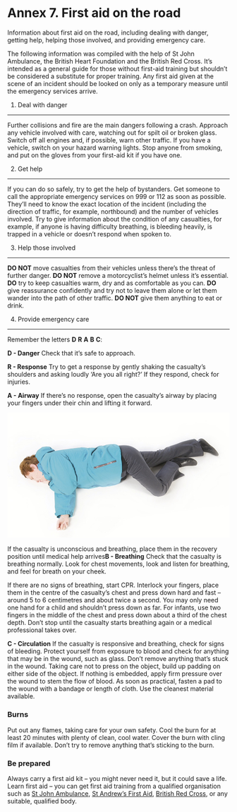 Annex 7. First aid on the road
==============================

Information about first aid on the road, including dealing with danger, getting help, helping those involved, and providing emergency care. 

The following information was compiled with the help of St John Ambulance, the British Heart Foundation and the British Red Cross. It’s intended as a general guide for those without first-aid training but shouldn’t be considered a substitute for proper training. Any first aid given at the scene of an incident should be looked on only as a temporary measure until the emergency services arrive.

1. Deal with danger
-------------------

 

Further collisions and fire are the main dangers following a crash. Approach any vehicle involved with care, watching out for spilt oil or broken glass. Switch off all engines and, if possible, warn other traffic. If you have a vehicle, switch on your hazard warning lights. Stop anyone from smoking, and put on the gloves from your first-aid kit if you have one.

 

2. Get help
-----------

 

If you can do so safely, try to get the help of bystanders. Get someone to call the appropriate emergency services on 999 or 112 as soon as possible. They’ll need to know the exact location
of the incident (including the direction of traffic, for example, northbound) and the number of vehicles involved. Try to give information about the condition of any casualties, for example, if anyone is having difficulty breathing, is bleeding heavily, is trapped in a vehicle or doesn’t respond when spoken to.

 

3. Help those involved
----------------------

 

**DO NOT** move casualties from their vehicles unless there’s the threat of further danger. **DO NOT** remove a motorcyclist’s helmet unless it’s essential. **DO** try to keep casualties warm, dry and as comfortable as you can. **DO** give reassurance confidently and try not to leave them alone or let them wander into the path of other traffic. **DO NOT** give them anything to eat or drink.

 

4. Provide emergency care
-------------------------

 

Remember the letters **D** **R** **A** **B** **C**:

**D - Danger** Check that it’s safe to approach.

**R - Response** Try to get a response by gently shaking the casualty’s shoulders and asking loudly ‘Are you all right?’ If they respond, check for injuries.

**A - Airway** If there’s no response, open the casualty’s airway by placing your fingers under their chin and lifting it forward.

![If the casualty is unconscious and breathing, place them in the recovery position until medical help arrives](../images/the-highway-code-first-aid.jpg)

If the casualty is unconscious and breathing, place them in the recovery position until medical help arrives**B - Breathing** Check that the casualty is breathing normally. Look for chest movements, look and listen for breathing, and feel for breath on your cheek.

If there are no signs of breathing, start CPR. Interlock your fingers, place them in the centre of the casualty’s chest and press down hard and fast – around 5 to 6 centimetres and about twice a second. You may only need one hand for a child and shouldn’t press down as far. For infants, use two fingers in the middle of the chest and press down about a third of the chest depth. Don’t stop until the casualty starts breathing again or a medical professional takes over.

**C - Circulation** If the casualty is responsive and breathing, check for signs of bleeding. Protect yourself from exposure to blood and check for anything that may be in the wound, such as glass. Don’t remove anything that’s stuck in the wound. Taking care not to press on the object, build up padding on either side of the object. If nothing is embedded, apply firm pressure over the wound to stem the flow of blood. As soon as practical, fasten a pad to the wound with a bandage or length of cloth. Use the cleanest material available.

### Burns

Put out any flames, taking care for your own safety. Cool the burn for at least 20 minutes with plenty of clean, cool water. Cover the burn with cling film if available. Don’t try to remove
anything that’s sticking to the burn.

### Be prepared

Always carry a first aid kit – you might never need it, but it could save a life. Learn first aid – you can get first aid training from a qualified organisation such as [St John Ambulance](http://www.sja.org.uk/sja/default.aspx), [St Andrew’s First Aid](http://www.firstaid.org.uk), [British Red Cross](http://www.redcross.org.uk/What-we-do/First-aid/First-aid-training), or any suitable, qualified body.
